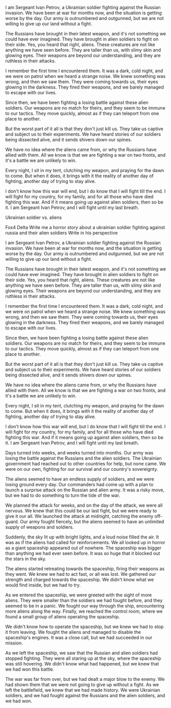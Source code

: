 

I am Sergeant Ivan Petrov, a Ukrainian soldier fighting against the Russian invasion. We have been at war for months now, and the situation is getting worse by the day. Our army is outnumbered and outgunned, but we are not willing to give up our land without a fight.

The Russians have brought in their latest weapon, and it's not something we could have ever imagined. They have brought in alien soldiers to fight on their side. Yes, you heard that right, aliens. These creatures are not like anything we have seen before. They are taller than us, with slimy skin and glowing eyes. Their weapons are beyond our understanding, and they are ruthless in their attacks.

I remember the first time I encountered them. It was a dark, cold night, and we were on patrol when we heard a strange noise. We knew something was wrong, and then we saw them. They were coming towards us, their eyes glowing in the darkness. They fired their weapons, and we barely managed to escape with our lives.

Since then, we have been fighting a losing battle against these alien soldiers. Our weapons are no match for theirs, and they seem to be immune to our tactics. They move quickly, almost as if they can teleport from one place to another.

But the worst part of it all is that they don't just kill us. They take us captive and subject us to their experiments. We have heard stories of our soldiers being dissected alive, and it sends shivers down our spines.

We have no idea where the aliens came from, or why the Russians have allied with them. All we know is that we are fighting a war on two fronts, and it's a battle we are unlikely to win.

Every night, I sit in my tent, clutching my weapon, and praying for the dawn to come. But when it does, it brings with it the reality of another day of fighting, another day of trying to stay alive.

I don't know how this war will end, but I do know that I will fight till the end. I will fight for my country, for my family, and for all those who have died fighting this war. And if it means going up against alien soldiers, then so be it. I am Sergeant Ivan Petrov, and I will fight until my last breath.


Ukrainian soldier vs. aliens


Fox4 Delta
Write me a horror story about a ukrainian soldier fighting against russia and their alien soldiers
Write in his perspective

I am Sergeant Ivan Petrov, a Ukrainian soldier fighting against the Russian invasion. We have been at war for months now, and the situation is getting worse by the day. Our army is outnumbered and outgunned, but we are not willing to give up our land without a fight.

The Russians have brought in their latest weapon, and it's not something we could have ever imagined. They have brought in alien soldiers to fight on their side. Yes, you heard that right, aliens. These creatures are not like anything we have seen before. They are taller than us, with slimy skin and glowing eyes. Their weapons are beyond our understanding, and they are ruthless in their attacks.

I remember the first time I encountered them. It was a dark, cold night, and we were on patrol when we heard a strange noise. We knew something was wrong, and then we saw them. They were coming towards us, their eyes glowing in the darkness. They fired their weapons, and we barely managed to escape with our lives.

Since then, we have been fighting a losing battle against these alien soldiers. Our weapons are no match for theirs, and they seem to be immune to our tactics. They move quickly, almost as if they can teleport from one place to another.

But the worst part of it all is that they don't just kill us. They take us captive and subject us to their experiments. We have heard stories of our soldiers being dissected alive, and it sends shivers down our spines.

We have no idea where the aliens came from, or why the Russians have allied with them. All we know is that we are fighting a war on two fronts, and it's a battle we are unlikely to win.

Every night, I sit in my tent, clutching my weapon, and praying for the dawn to come. But when it does, it brings with it the reality of another day of fighting, another day of trying to stay alive.

I don't know how this war will end, but I do know that I will fight till the end. I will fight for my country, for my family, and for all those who have died fighting this war. And if it means going up against alien soldiers, then so be it. I am Sergeant Ivan Petrov, and I will fight until my last breath.

Days turned into weeks, and weeks turned into months. Our army was losing the battle against the Russians and the alien soldiers. The Ukrainian government had reached out to other countries for help, but none came. We were on our own, fighting for our survival and our country's sovereignty.

The aliens seemed to have an endless supply of soldiers, and we were losing ground every day. Our commanders had come up with a plan to launch a surprise attack on the Russian and alien army. It was a risky move, but we had to do something to turn the tide of the war.

We planned the attack for weeks, and on the day of the attack, we were all nervous. We knew that this could be our last fight, but we were ready to give it our all. We launched the attack at midnight, catching the enemy off-guard. Our army fought fiercely, but the aliens seemed to have an unlimited supply of weapons and soldiers.

Suddenly, the sky lit up with bright lights, and a loud noise filled the air. It was as if the aliens had called for reinforcements. We all looked up in horror as a giant spaceship appeared out of nowhere. The spaceship was bigger than anything we had ever seen before. It was so huge that it blocked out the stars in the sky.

The aliens started retreating towards the spaceship, firing their weapons as they went. We knew we had to act fast, or all was lost. We gathered our strength and charged towards the spaceship. We didn't know what we would find inside, but we had to try.

As we entered the spaceship, we were greeted with the sight of more aliens. They were smaller than the soldiers we had fought before, and they seemed to be in a panic. We fought our way through the ship, encountering more aliens along the way. Finally, we reached the control room, where we found a small group of aliens operating the spaceship.

We didn't know how to operate the spaceship, but we knew we had to stop it from leaving. We fought the aliens and managed to disable the spaceship's engines. It was a close call, but we had succeeded in our mission.

As we left the spaceship, we saw that the Russian and alien soldiers had stopped fighting. They were all staring up at the sky, where the spaceship was still hovering. We didn't know what had happened, but we knew that we had won this battle.

The war was far from over, but we had dealt a major blow to the enemy. We had shown them that we were not going to give up without a fight. As we left the battlefield, we knew that we had made history. We were Ukrainian soldiers, and we had fought against the Russians and the alien soldiers, and we had won.
